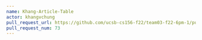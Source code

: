 ```yaml
---
name: Khang-Article-Table
actor: khangvchung
pull_request_url: https://github.com/ucsb-cs156-f22/team03-f22-6pm-1/pull/73
pull_request_num: 73
---
```

